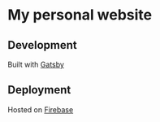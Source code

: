 # My personal website

## Development
Built with [Gatsby](https://www.gatsbyjs.org/)

## Deployment
Hosted on [Firebase](https://firebase.google.com/docs/hosting/deploying)
